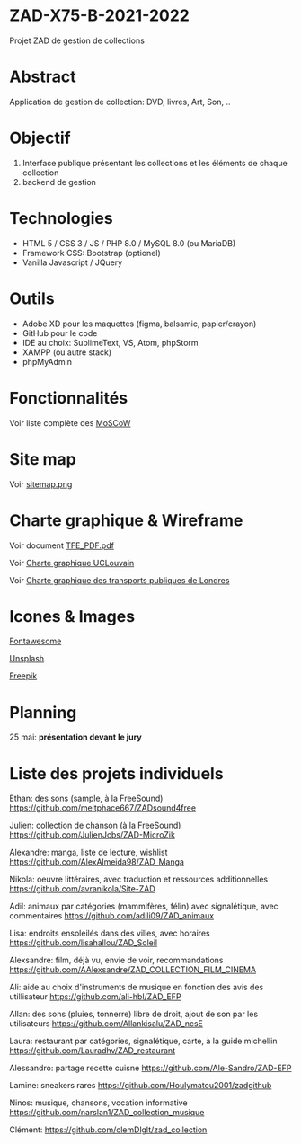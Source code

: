 # ZAD-X75-B-2021-2022
Projet ZAD de gestion de collections


# Abstract
Application de gestion de collection: DVD, livres, Art, Son, ..

# Objectif
1. Interface publique présentant les collections et les éléments de chaque collection
2. backend de gestion

# Technologies
- HTML 5 / CSS 3 / JS / PHP 8.0 / MySQL 8.0 (ou MariaDB)
- Framework CSS: Bootstrap (optionel)
- Vanilla Javascript / JQuery


# Outils
- Adobe XD pour les maquettes (figma, balsamic, papier/crayon)
- GitHub pour le code
- IDE au choix: SublimeText, VS, Atom, phpStorm
- XAMPP (ou autre stack)
- phpMyAdmin


# Fonctionnalités
Voir liste complète des [MoSCoW](https://github.com/HexMakina/ZAD-X75-B-2021-2022/blob/main/features.md)

# Site map
Voir [sitemap.png](https://github.com/HexMakina/ZAD-X75-B-2021-2022/blob/main/sitemap.png)

# Charte graphique & Wireframe
Voir document [TFE_PDF.pdf](https://github.com/HexMakina/ZAD-X75-B-2021-2022/blob/main/TFE_PDF.pdf)

Voir [Charte graphique UCLouvain](https://uclouvain.be/fr/decouvrir/charte-graphique-uclouvain.html)

Voir [Charte graphique des transports publiques de Londres](https://github.com/HexMakina/ZAD-X75-B-2021-2022/blob/main/vcs-basic-elements.pdf)


# Icones & Images
[Fontawesome](https://fontawesome.com/v5.15/icons?d=gallery&p=2)

[Unsplash](https://unsplash.com/)

[Freepik](https://www.freepik.com/)

# Planning

25 mai: __présentation devant le jury__


# Liste des projets individuels

Ethan: des sons (sample, à la FreeSound)
https://github.com/meltphace667/ZADsound4free

Julien: collection de chanson (à la FreeSound)
https://github.com/JulienJcbs/ZAD-MicroZik

Alexandre: manga, liste de lecture, wishlist
https://github.com/AlexAlmeida98/ZAD_Manga

Nikola: oeuvre littéraires, avec traduction et ressources additionnelles
https://github.com/avranikola/Site-ZAD

Adil: animaux par catégories (mammifères, félin) avec signalétique, avec commentaires
https://github.com/adili09/ZAD_animaux

Lisa: endroits ensoleilés dans des villes, avec horaires
https://github.com/lisahallou/ZAD_Soleil

Alexsandre: film, déjà vu, envie de voir, recommandations
https://github.com/AAlexsandre/ZAD_COLLECTION_FILM_CINEMA

Ali: aide au choix d'instruments de musique en fonction des avis des utillisateur
https://github.com/ali-hbl/ZAD_EFP

Allan: des sons (pluies, tonnerre) libre de droit, ajout de son par les utilisateurs
https://github.com/Allankisalu/ZAD_ncsE

Laura: restaurant par catégories, signalétique, carte, à la guide michellin
https://github.com/Lauradhv/ZAD_restaurant

Alessandro: partage recette cuisne
https://github.com/Ale-Sandro/ZAD-EFP

Lamine: sneakers rares
https://github.com/Houlymatou2001/zadgithub

Ninos: musique, chansons, vocation informative
https://github.com/narslan1/ZAD_collection_musique

Clément: 
https://github.com/clemDlglt/zad_collection
